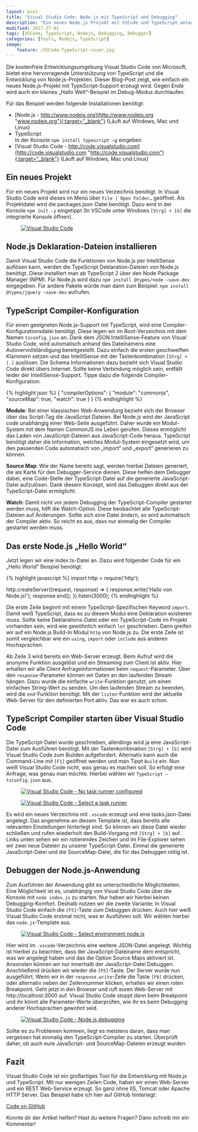 ```yaml
---
layout: post
title: "Visual Studio Code: Node.js mit TypeScript und Debugging"
description: "Ein neues Node.js Projekt mit VSCode und TypeScript anlegen."
modified: 2017-27-01
tags: [VSCode, TypeScript, Nodejs, Debugging, Debugger]
categories: [Tools, Nodejs, TypeScript]
image:
    feature: /VSCode-TypeScript-cover.jpg
---
```


Die kostenfreie Entwicklungsumgebung Visual Studio Code von Microsoft, bietet eine hervorragende Unterstützung von TypeScript und die Entwicklung von Node.js-Projekten. Dieser Blog-Post zeigt, wie einfach ein neues Node.js-Projekt mit TypeScript-Support erzeugt wird. Gegen Ende wird auch ein kleines „Hallo Welt“-Beispiel im Debug-Modus durchlaufen.  
  
Für das Beispiel werden folgende Installationen benötigt:
- [Node.js - http://www.nodejs.org](http://www.nodejs.org "www.nodejs.org"){:target="_blank"} (Läuft auf Windows, Mac und Linux)
- TypeScript  
  In der Konsole `npm install typescript –g` eingeben
- [Visual Studio Code - http://code.visualstudio.com](http://code.visualstudio.com "http://code.visualstudio.com"){:target="_blank"} (Läuft auf Windows, Mac und Linux)  
  
## Ein neues Projekt
Für ein neues Projekt wird nur ein neues Verzeichnis benötigt. In Visual Studio Code wird dieses im Menü über `File | Open Folder…` geöffnet. Als Projektdatei wird die packages.json-Datei benötigt. Dazu wird in der Konsole `npm init -y` eingetippt (In VSCode unter Windows `[Strg] + [ö]` die integrierte Konsole öffnen).

<figure>
	<a href="/images/02/vscode-npm-init.jpg"><img src="/images/02/vscode-npm-init.jpg" alt="Visual Studio Code"></a>
</figure>

## Node.js Deklaration-Dateien installieren
Damit Visual Studio Code die Funktionen von Node.js per IntelliSense auflösen kann, werden die TypeScript Deklaration-Dateien von Node.js benötigt. Diese installiert man ab TypeScript 2 über den Node Package Manager (NPM). Für Node.js wird dazu `npm install @types/node –save-dev` eingegeben. Für andere Pakete würde man dann zum Beispiel: `npm install @types/jquery –save-dev` aufrufen.

## TypeScript Compiler-Konfiguration
Für einen geeigneten Node.js-Support mit TypeScript, wird eine Compiler-Konfigurationsdatei benötigt. Diese legen wir im Root-Verzeichnis mit dem Namen `tsconfig.json` an. Dank dem JSON IntelliSense-Feature von Visual Studio Code, wird automatisch anhand des Dateinamens eine Autovervollständigung bereitgestellt. Dazu einfach die ersten geschweiften Klammern setzen und das IntelliSense mit der Tastenkombination `[Strg] + [.]` auslösen. Die Schema Informationen dazu bezieht sich Visual Studio Code direkt übers Internet. Sollte keine Verbindung möglich sein, entfällt leider der IntelliSense-Support. Tippe dazu die folgende Compiler-Konfiguration:  
    
{% highlight json %}
{
    "compilerOptions": {
        "module": "commonjs",
        "sourceMap": true,
        "watch": true
    }
}
{% endhighlight %}
  
**Module**: Bei einer klassischen Web-Anwendung bezieht sich der Browser über das Script-Tag die JavaScript Dateien. Bei Node.js wird der JavaScript code unabhängig einer Web-Seite ausgeführt. Daher wurde ein Modul-System mit dem Namen CommonJS ins Leben gerufen. Dieses ermöglicht das Laden von JavaScript-Dateien aus JavaScript-Code heraus. TypeScript benötigt daher die Information, welches Modul-System eingesetzt wird, um den passenden Code automatisch von „import“ und „export“ generieren zu können.    

**Source Map**: Wie der Name bereits sagt, werden hierbei Dateien generiert, die als Karte für den Debugger-Service dienen. Diese helfen dem Debugger dabei, eine Code-Stelle der TypeScript-Datei auf die generierte JavaScript-Datei aufzulösen. Dank diesem Konzept, wird das Debuggen direkt aus der TypeScript-Datei ermöglicht.    

**Watch**: Damit nicht vor jedem Debugging der TypeScript-Compiler gestartet werden muss, hilft die Watch-Option. Diese beobachtet alle TypeScript-Dateien auf Änderungen. Sollte sich eine Datei ändern, so wird automatisch der Compiler aktiv. So reicht es aus, dass nur einmalig der Compiler gestartet werden muss.  
  
## Das erste Node.js „Hello World“
Jetzt legen wir eine index.ts-Datei an. Dazu wird folgender Code für ein „Hello World“ Beispiel benötigt:  
  
{% highlight javascript %}
import http = require('http');

http.createServer((request, response) => {
    response.write('Hallo von Node.js!');
    response.end();
}).listen(3000);
{% endhighlight %}
  
Die erste Zeile beginnt mit einem TypeScript-Spezifischen Keyword `import`. Damit weiß TypeScript, dass es zu diesem Modul eine Deklaration existieren muss. Sollte keine Deklarations-Datei oder ein TypeScript-Code im Projekt vorhanden sein, wird wie gewöhnlich einfach `let` geschrieben. Dann greifen wir auf ein Node.js Build-In Modul `http` von Node.js zu. Die erste Zeile ist somit vergleichbar wie ein `using`, `import` oder `include` aus anderen Hochsprachen.  
  
Ab Zeile 3 wird bereits ein Web-Server erzeugt. Beim Aufruf wird die anonyme Funktion ausgelöst und ein Streaming zum Client ist aktiv. Hier erhalten wir alle Client Anfrageinformationen beim `request`-Parameter. Über den `response`-Parameter können wir Daten an den laufenden Stream hängen. Dazu wurde die einfache `write`-Funktion genutzt, um einen einfachen String-Wert zu senden. Um den laufenden Stream zu beenden, wird die `end`-Funktion benötigt.
Mit der `listen`-Funktion wird der aktuelle Web-Server für den definierten Port aktiv. Das war es auch schon.
  
## TypeScript Compiler starten über Visual Studio Code
Die TypeScript-Datei wurde geschrieben, allerdings wird ja eine JavaScript-Datei zum Ausführen benötigt. Mit der Tastenkombination `[Strg] + [b]` wird Visual Studio Code zum Builden aufgefordert. Alternativ kann auch die Command-Line mit `[F1]` geöffnet werden und man Tippt `Build` ein. Nun weiß Visual Studio Code nicht, was genau es machen soll. So erfolgt eine Anfrage, was genau man möchte. Hierbei wählen wir `TypeScript – tsconfig.json` aus.   
  
<figure>
	<a href="/images/02/vscode-no-task-runner-configured.jpg"><img src="/images/02/vscode-no-task-runner-configured.jpg" alt="Visual Studio Code - No task runner configured"></a>
</figure>

<figure>
	<a href="/images/02/vscode-select-a-task-runner-typescript.jpg"><img src="/images/02/vscode-select-a-task-runner-typescript.jpg" alt="Visual Studio Code - Select a task runner"></a>
</figure>


Es wird ein neues Verzeichnis mit `.vscode` erzeugt und eine tasks.json-Datei angelegt. Das angenehme an diesem Template ist, dass bereits alle relevanten Einstellungen hinterlegt sind. So können wir diese Datei wieder schließen und rufen wiederholt den Build-Vorgang mit `[Strg] + [b]` auf. Links unten sehen wir ein rotierendes Zeichen und im File-Explorer sehen wir zwei neue Dateien zu unserer TypeScript-Datei. Einmal die generierte JavaScript-Datei und die SourceMap-Datei, die für das Debuggen nötig ist.
  
## Debuggen der Node.js-Anwendung
Zum Ausführen der Anwendung gibt es unterschiedliche Möglichkeiten. Eine Möglichkeit ist es, unabhängig von Visual Studio Code über die Konsole mit `node index.js` zu starten. Nur haben wir hierbei keinen Debugging-Komfort. Deshalb nutzen wir die zweite Variante: In Visual Studio Code einfach die `[F5]`-Taste zum Debuggen drücken. Auch hier weiß Visual Studio Code erstmal nicht, was er Ausführen soll. Wir wählen hierbei das `node.js`-Template
 aus.   
  
<figure>
	<a href="/images/02/vscode-select-environment-nodejs.jpg"><img src="/images/02/vscode-select-environment-nodejs.jpg" alt="Visual Studio Code - Select environment node.js"></a>
</figure>
  
Hier wird im `.vscode`-Verzeichnis eine weitere JSON-Datei angelegt. Wichtig ist hierbei zu beachten, dass der JavaScript-Dateiname dem entspricht, was wir angelegt haben und das die Option Source Maps aktiviert ist. Ansonsten können wir nur innerhalb der JavaScript-Datei Debuggen. Anschließend drücken wir wieder die `[F5]`-Taste. Der Server wurde nun ausgeführt. Wenn wir in der `response.write`-Zeile die Taste `[F9]` drücken, oder alternativ neben der Zeilennummer klicken, erhalten wir einen roten Breakpoint. Geht jetzt in den Browser und ruft euren Web-Server mit http://localhost:3000 auf. Visual Studio Code stoppt dann beim Breakpoint und ihr könnt alle Parameter-Werte überprüfen, wie ihr es beim Debugging anderer Hochsprachen gewohnt seid.  
  
<figure>
	<a href="/images/02/vscode-nodejs-debugging.jpg"><img src="/images/02/vscode-nodejs-debugging.jpg" alt="Visual Studio Code - Node.js debugging"></a>
</figure>
  
Sollte es zu Problemen kommen, liegt es meistens daran, dass man vergessen hat einmalig den TypeScript-Compiler zu starten. Überprüft daher, ob auch eure JavaScript- und SourceMap-Dateien erzeugt wurden.
  
## Fazit
Visual Studio Code ist ein großartiges Tool für die Entwicklung mit Node.js und TypeScript. Mit nur wenigen Zeilen Code, haben wir einen Web-Server und ein REST Web-Service erzeugt. So ganz ohne IIS, Tomcat oder Apache HTTP Server.
Das Beispiel habe ich hier auf GitHub hinterlegt: 
  
  <div markdown="0"><a href="https://github.com/GregorBiswanger/VSCodeNodejsTypeScriptSample" target="_blank" class="btn btn-success">Code on GitHub</a></div>
  
Konnte dir der Artikel helfen? Hast du weitere Fragen? Dann schreib mir ein Kommentar!
